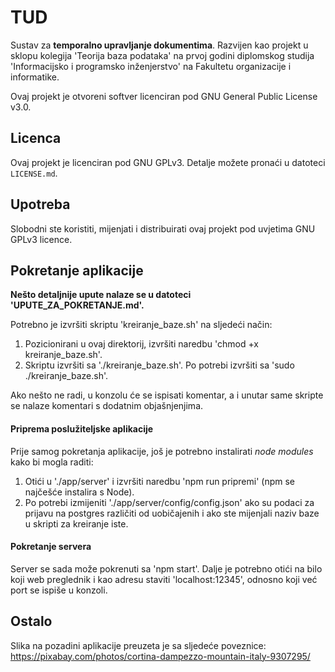 # TUD

Sustav za **temporalno upravljanje dokumentima**. Razvijen kao projekt u sklopu kolegija 'Teorija baza podataka' na prvoj godini diplomskog studija 'Informacijsko i programsko inženjerstvo' na Fakultetu organizacije i informatike.

Ovaj projekt je otvoreni softver licenciran pod GNU General Public License v3.0.

## Licenca

Ovaj projekt je licenciran pod GNU GPLv3. Detalje možete pronaći u datoteci `LICENSE.md`.

## Upotreba

Slobodni ste koristiti, mijenjati i distribuirati ovaj projekt pod uvjetima GNU GPLv3 licence.

## Pokretanje aplikacije

**Nešto detaljnije upute nalaze se u datoteci 'UPUTE_ZA_POKRETANJE.md'.**

Potrebno je izvršiti skriptu 'kreiranje_baze.sh' na sljedeći način:
1. Pozicionirani u ovaj direktorij, izvršiti naredbu 'chmod +x kreiranje_baze.sh'.
2. Skriptu izvršiti sa './kreiranje_baze.sh'. Po potrebi izvršiti sa 'sudo ./kreiranje_baze.sh'.

Ako nešto ne radi, u konzolu će se ispisati komentar, a i unutar same skripte se nalaze komentari s dodatnim objašnjenjima.

#### Priprema poslužiteljske aplikacije

Prije samog pokretanja aplikacije, još je potrebno instalirati _node modules_ kako bi mogla raditi:
1. Otići u './app/server' i izvršiti naredbu 'npm run pripremi' (npm se najčešće instalira s Node).
2. Po potrebi izmijeniti './app/server/config/config.json' ako su podaci za prijavu na postgres različiti od uobičajenih i ako ste mijenjali naziv baze u skripti za kreiranje iste.

#### Pokretanje servera

Server se sada može pokrenuti sa 'npm start'. Dalje je potrebno otići na bilo koji web preglednik i kao adresu staviti 'localhost:12345', odnosno koji već port se ispiše u konzoli.

## Ostalo

Slika na pozadini aplikacije preuzeta je sa sljedeće poveznice: https://pixabay.com/photos/cortina-dampezzo-mountain-italy-9307295/

